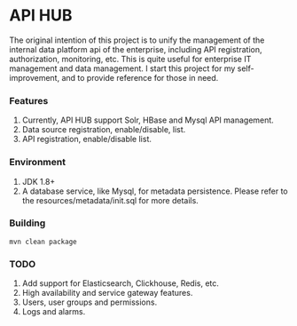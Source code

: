 # API HUB

The original intention of this project is to unify the management of the internal data platform api of the enterprise,
including API registration, authorization, monitoring, etc. This is quite useful for enterprise IT management and data
management. I start this project for my self-improvement, and to provide reference for those in need.

### Features

1. Currently, API HUB support Solr, HBase and Mysql API management.
2. Data source registration, enable/disable, list.
3. API registration, enable/disable list.

### Environment

1. JDK 1.8+
2. A database service, like Mysql, for metadata persistence. Please refer to the resources/metadata/init.sql for more
   details.

### Building

```shell
mvn clean package
```

### TODO

1. Add support for Elasticsearch, Clickhouse, Redis, etc.
2. High availability and service gateway features.
3. Users, user groups and permissions.
4. Logs and alarms.